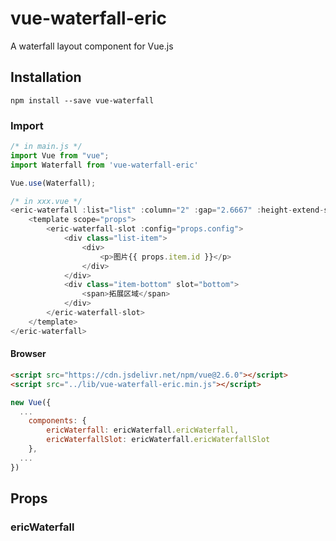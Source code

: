 # vue-waterfall-eric

A waterfall layout component for Vue.js

## Installation

```shell
npm install --save vue-waterfall
```

### Import

```js
/* in main.js */
import Vue from "vue";
import Waterfall from 'vue-waterfall-eric'

Vue.use(Waterfall);

/* in xxx.vue */
<eric-waterfall :list="list" :column="2" :gap="2.6667" :height-extend-scale="44 / 164" :max-item-scale="2" animate="fadeInUp">
	<template scope="props">
		<eric-waterfall-slot :config="props.config">
			<div class="list-item">
				<div>
					<p>图片{{ props.item.id }}</p>
				</div>
			</div>
			<div class="item-bottom" slot="bottom">
				<span>拓展区域</span>
			</div>
		</eric-waterfall-slot>
	</template>
</eric-waterfall>
```

#### Browser

```html
<script src="https://cdn.jsdelivr.net/npm/vue@2.6.0"></script>
<script src="../lib/vue-waterfall-eric.min.js"></script>
```

```js
new Vue({
  ...
	components: {
		ericWaterfall: ericWaterfall.ericWaterfall,
		ericWaterfallSlot: ericWaterfall.ericWaterfallSlot
	},
  ...
})
```

## Props

### ericWaterfall


